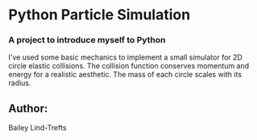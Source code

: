 # Python Particle Simulation
### A project to introduce myself to Python

I've used some basic mechanics to implement a small simulator for 2D circle elastic collisions. The collision function conserves momentum and energy for a realistic aesthetic. The mass of each circle scales with its radius.

## Author:
 Bailey Lind-Trefts

